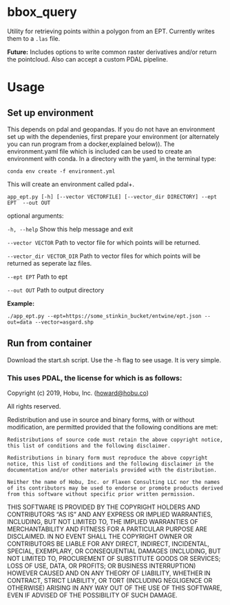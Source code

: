 # bbox_query
Utility for retrieving points within  a polygon from an EPT. Currently writes them to a `.las` file.

__Future:__ Includes options to write common raster derivatives and/or return the pointcloud.  Also can accept a custom PDAL pipeline.

# Usage
## Set up environment
This depends on pdal and geopandas. If you do not have an environment set up with the dependenies, first prepare your environment (or alternately you can run program from a docker,explained below)). The environment.yaml file which is included can be used to create an environment with conda. In a directory with the yaml, in the terminal type:

```conda env create -f environment.yml```

This will create an environment called pdal+.

`app_ept.py [-h] [--vector VECTORFILE] [--vector_dir DIRECTORY] --ept EPT  --out OUT`
 
 optional arguments:

  `-h, --help`               Show this help message and exit
 
  `--vector VECTOR`          Path to vector file for which points will be returned.
 
  `--vector_dir VECTOR_DIR`  Path to vector files for which points will be returned as seperate laz files.
 
  `--ept EPT`                Path to ept
 
  `--out OUT`                Path to output directory

__Example:__

```./app_ept.py --ept=https://some_stinkin_bucket/entwine/ept.json --out=data --vector=asgard.shp```

## Run from container

Download the start.sh script.  Use the -h flag to see usage. It is very simple. 

### This uses PDAL, the license for which is as follows:

Copyright (c) 2019, Hobu, Inc. (howard@hobu.co)

All rights reserved.

Redistribution and use in source and binary forms, with or without modification, are permitted provided that the following conditions are met:

    Redistributions of source code must retain the above copyright notice, this list of conditions and the following disclaimer.

    Redistributions in binary form must reproduce the above copyright notice, this list of conditions and the following disclaimer in the documentation and/or other materials provided with the distribution.

    Neither the name of Hobu, Inc. or Flaxen Consulting LLC nor the names of its contributors may be used to endorse or promote products derived from this software without specific prior written permission.

THIS SOFTWARE IS PROVIDED BY THE COPYRIGHT HOLDERS AND CONTRIBUTORS “AS IS” AND ANY EXPRESS OR IMPLIED WARRANTIES, INCLUDING, BUT NOT LIMITED TO, THE IMPLIED WARRANTIES OF MERCHANTABILITY AND FITNESS FOR A PARTICULAR PURPOSE ARE DISCLAIMED. IN NO EVENT SHALL THE COPYRIGHT OWNER OR CONTRIBUTORS BE LIABLE FOR ANY DIRECT, INDIRECT, INCIDENTAL, SPECIAL, EXEMPLARY, OR CONSEQUENTIAL DAMAGES (INCLUDING, BUT NOT LIMITED TO, PROCUREMENT OF SUBSTITUTE GOODS OR SERVICES; LOSS OF USE, DATA, OR PROFITS; OR BUSINESS INTERRUPTION) HOWEVER CAUSED AND ON ANY THEORY OF LIABILITY, WHETHER IN CONTRACT, STRICT LIABILITY, OR TORT (INCLUDING NEGLIGENCE OR OTHERWISE) ARISING IN ANY WAY OUT OF THE USE OF THIS SOFTWARE, EVEN IF ADVISED OF THE POSSIBILITY OF SUCH DAMAGE.
